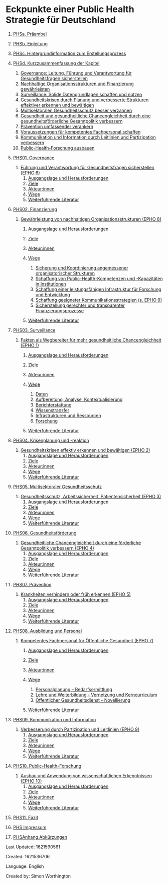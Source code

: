 Eckpunkte einer Public Health Strategie für Deutschland
=======================================================

1.  [PHSa. Präambel](document-1.html#_1_0)
2.  [PHSb. Einleitung](document-2.html#_2_0)
3.  [PHSc. Hintergrundinformation zum
    Erstellungsprozess](document-3.html#_3_0)
4.  [PHSd. Kurzzusammenfassung der Kapitel](document-4.html#_4_0)
    1.  [Governance: Leitung, Führung und Verantwortung für
        Gesundheitsfragen sicherstellen](document-4.html#H8407018)
    2.  [Nachhaltige Organisationsstrukturen und Finanzierung
        gewährleisten](document-4.html#H1207336)
    3.  [Surveillance: Solide Datengrundlagen schaffen und
        nutzen](document-4.html#H3926614)
    4.  [Gesundheitskrisen durch Planung und verbesserte Strukturen
        effektiver erkennen und bewältigen](document-4.html#H3338860)
    5.  [Multisektoralen Gesundheitsschutz besser
        verzahnen](document-4.html#H1257975)
    6.  [Gesundheit und gesundheitliche Chancengleichheit durch eine
        gesundheitsförderliche Gesamtpolitik
        verbessern](document-4.html#H5259713)
    7.  [Prävention umfassender verankern](document-4.html#H6816661)
    8.  [Voraussetzungen für kompetentes Fachpersonal
        schaffen](document-4.html#H3576125)
    9.  [Kommunikation und Information durch Leitlinien und
        Partizipation verbessern](document-4.html#H1657337)
    10. [Public-Health-Forschung ausbauen](document-4.html#H6200254)

5.  [PHS01. Governance](document-5.html#_5_0)
    1.  [Führung und Verantwortung für Gesundheitsfragen sicherstellen
        (EPHO 6)](document-5.html#H5930285)
        1.  [Ausgangslage und
            Herausforderungen](document-5.html#H7836380)
        2.  [Ziele](document-5.html#H2315756)
        3.  [Akteur:innen](document-5.html#H3131394)
        4.  [Wege](document-5.html#H3638826)
        5.  [Weiterführende Literatur](document-5.html#H4924658)

6.  [PHS02. Finanzierung](document-6.html#_6_0)
    1.  [Gewährleistung von nachhaltigen Organisationsstrukturen (EPHO
        8)](document-6.html#H8649178)
        1.  [Ausgangslage und
            Herausforderungen](document-6.html#H5298330)
        2.  [Ziele](document-6.html#H6525104)
        3.  [Akteur:innen](document-6.html#H5960220)
        4.  [Wege](document-6.html#H6851907)
            1.  [Sicherung und Koordinierung angemessener
                organisatorischer Strukturen](document-6.html#H4597495)
            2.  [Schaffung von Public-Health-Kompetenzen und
                -Kapazitäten in Institutionen](document-6.html#H1666140)
            3.  [Schaffung einer leistungsfähigen Infrastruktur für
                Forschung und Entwicklung](document-6.html#H684582)
            4.  [Schaffung geeigneter Kommunikationsstrategien (s. EPHO
                9)](document-6.html#H9186931)
            5.  [Sicherstellung gerechter und transparenter
                Finanzierungsprozesse](document-6.html#H2910379)

        5.  [Weiterführende Literatur](document-6.html#H5454813)

7.  [PHS03. Surveillance](document-7.html#_7_0)
    1.  [Fakten als Wegbereiter für mehr gesundheitliche
        Chancengleichheit (EPHO 1)](document-7.html#H7538379)
        1.  [Ausgangslage und
            Herausforderungen](document-7.html#H1152577)
        2.  [Ziele](document-7.html#H8368761)
        3.  [Akteur:innen](document-7.html#H3491733)
        4.  [Wege](document-7.html#H4695502)
            1.  [Daten](document-7.html#H6252375)
            2.  [Aufbereitung, Analyse,
                Kontextualisierung](document-7.html#H4922749)
            3.  [Berichterstattung](document-7.html#H8121813)
            4.  [Wissenstransfer](document-7.html#H1588953)
            5.  [Infrastrukturen und
                Ressourcen](document-7.html#H691592)
            6.  [Forschung](document-7.html#H8703837)

        5.  [Weiterführende Literatur](document-7.html#H1868855)

8.  [PHS04. Krisenplanung und -reaktion](document-8.html#_8_0)
    1.  [Gesundheitskrisen effektiv erkennen und bewältigen (EPHO
        2)](document-8.html#H1305287)
        1.  [Ausgangslage und
            Herausforderungen](document-8.html#H3902609)
        2.  [Ziele](document-8.html#H6084705)
        3.  [Akteur:innen](document-8.html#H2657066)
        4.  [Wege](document-8.html#H8011083)
        5.  [Weiterführende Literatur](document-8.html#H6094256)

9.  [PHS05. Multisektoraler Gesundheitsschutz](document-9.html#_9_0)
    1.  [Gesundheitsschutz, Arbeitssicherheit, Patientensicherheit (EPHO
        3)](document-9.html#H9997734)
        1.  [Ausgangslage und
            Herausforderungen](document-9.html#H5940785)
        2.  [Ziele](document-9.html#H6870933)
        3.  [Akteur:innen](document-9.html#H3915233)
        4.  [Wege](document-9.html#H2679358)
        5.  [Weiterführende Literatur](document-9.html#H8423460)

10. [PHS06. Gesundheitsförderung](document-10.html#_10_0)
    1.  [Gesundheitliche Chancengleichheit durch eine förderliche
        Gesamtpolitik verbessern (EPHO 4)](document-10.html#H1266352)
        1.  [Ausgangslage und
            Herausforderungen](document-10.html#H3393909)
        2.  [Ziele](document-10.html#H55937)
        3.  [Akteur:innen](document-10.html#H5049985)
        4.  [Wege](document-10.html#H1636644)
        5.  [Weiterführende Literatur](document-10.html#H5850222)

11. [PHS07. Prävention](document-11.html#_11_0)
    1.  [Krankheiten verhindern oder früh erkennen (EPHO
        5)](document-11.html#H7379212)
        1.  [Ausgangslage und
            Herausforderungen](document-11.html#H7072444)
        2.  [Ziele](document-11.html#H6203864)
        3.  [Akteur:innen](document-11.html#H1866663)
        4.  [Wege](document-11.html#H3879915)
        5.  [Weiterführende Literatur](document-11.html#H2442733)

12. [PHS08. Ausbildung und Personal](document-12.html#_12_0)
    1.  [Kompetentes Fachpersonal für Öffentliche Gesundheit (EPHO
        7)](document-12.html#H3047648)
        1.  [Ausgangslage und
            Herausforderungen](document-12.html#H3846585)
        2.  [Ziele](document-12.html#H8508372)
        3.  [Akteur:innen](document-12.html#H4085476)
        4.  [Wege](document-12.html#H6656794)
            1.  [Personalplanung –
                Bedarfsermittlung](document-12.html#H7338081)
            2.  [Lehre und Weiterbildung - Vernetzung und
                Kerncurriculum](document-12.html#H4073527)
            3.  [Öffentlicher Gesundheitsdienst -
                Novellierung](document-12.html#H5760223)

        5.  [Weiterführende Literatur](document-12.html#H9749657)

13. [PHS09. Kommunikation und Information](document-13.html#_13_0)
    1.  [Verbesserung durch Partizipation und Leitlinien (EPHO
        9)](document-13.html#H1345889)
        1.  [Ausgangslage und
            Herausforderungen](document-13.html#H9652558)
        2.  [Ziele](document-13.html#H5689373)
        3.  [Akteur:innen](document-13.html#H1642828)
        4.  [Wege](document-13.html#H7462476)
        5.  [Weiterführende Literatur](document-13.html#H8908959)

14. [PHS10. Public-Health-Forschung](document-14.html#_14_0)
    1.  [Ausbau und Anwendung von wissenschaftlichen Erkenntnissen (EPHO
        10)](document-14.html#H1274360)
        1.  [Ausgangslage und
            Herausforderungen](document-14.html#H349095)
        2.  [Ziele](document-14.html#H3346375)
        3.  [Akteur:innen](document-14.html#H1066899)
        4.  [Wege](document-14.html#H6076129)
        5.  [Weiterführende Literatur](document-14.html#H5137609)

15. [PHS11. Fazit](document-15.html#_15_0)
16. [PHS Impressum](document-16.html#_16_0)
17. [PHSAnhang Abkürzungen](document-17.html#_17_0)

Last Updated: 1621590561

Created: 1621536706

Language: English

Created by: Simon Worthington
